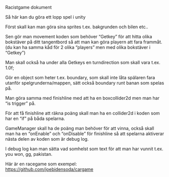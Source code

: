Racistgame dokument 

 

Så här kan du göra ett lopp spel i unity 

Först skall kan man göra sina sprites t.ex. bakgrunden och bilen etc.. 

Sen gör man movement koden som behöver “Getkey” för att hitta olika bokstäver på ditt tangentbord så att man kan göra playern att fara frammåt. (du kan ha samma kåd för 2 olika “players” men med olika bokstäver i “Getkey”) 

Man skall också ha under alla Getkeys en turndirection som skall vara t.ex. 1.0f; 

Gör en object som heter t.ex. boundary, som skall inte låta spälaren fara utanför spelgrunderna/mappen, sätt också boundary runt banan som spelas på. 

Man göra samma med finishline med att ha en boxcollider2d men man har “is trigger” på. 

För att få finishline att räkna poäng skall man ha en collider2d i koden som har en “if” på båda spelarna. 

GameManager skall ha de poäng man behöver för att vinna, också skall man ha en “onEnable” och “onDisable” för finishline så att spelarna aktiverar nästa delen av koden som är debug log. 

I debug log kan man sätta vad somhelst som text för att man har vunnit t.ex. you won, gg, pakistan. 

Här är en racegame som exempel: https://github.com/joebidensoda/cargame 
